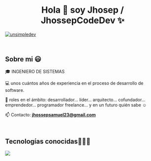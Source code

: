 <h1 align="center">Hola 👋  soy Jhosep / JhossepCodeDev ✨ </h1> 

<p align="left">
<a href="https://www.linkedin.com/in/jhossep-llacctahuaman-c-a9ba49272/" target="blank"><img align="center" src="https://img.shields.io/badge/LinkedIn-0077B5?style=for-the-badge&logo=linkedin&logoColor=white" alt="unsimpledev"/></a>
  </p>
<br>
<h2>Sobre mi 😃</h2>
<!--Intro start-->

<p align="left">
🎓 INGENIERO DE SISTEMAS

💻 unos cuántos años de experiencia en el proceso de desarrollo de software.

📝 roles en el ámbito: desarrollador... líder... arquitecto... cofundador... emprendedor... programador freelance... y en un futuro quién sabe ☺️

📫 Contacto: **jhossepsamuel23@gmail.com**
<!--Intro end-->
  </p>
<br>

<h2 >Tecnologías conocidas👨🏻‍💻</h2>
<!--tech stack icons-->
<p align="left">
  <a href="https://skillicons.dev">
    <img src="https://skillicons.dev/icons?i=androidstudio,java,dart,flutter,py,css,html,js,nodejs,mysql,sql,firebase,git,github,docker,postman,vscode,angular,ai,ps&perline=12" />
  </a>
</p>
<br>
<!-------------------------->
<!------------------------->
<br><br>
